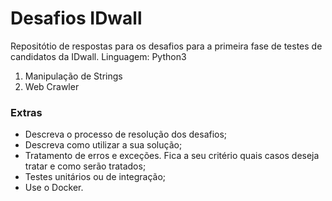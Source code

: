 # Desafios IDwall

Repositótio de respostas para os desafios para a primeira fase de testes de candidatos da IDwall.
Linguagem: Python3

1. Manipulação de Strings
2. Web Crawler

### Extras

- Descreva o processo de resolução dos desafios; 
- Descreva como utilizar a sua solução;
- Tratamento de erros e exceções. Fica a seu critério quais casos deseja tratar e como serão tratados;
- Testes unitários ou de integração;
- Use o Docker.

